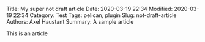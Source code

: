 Title: My super not draft article
Date: 2020-03-19 22:34
Modified: 2020-03-19 22:34
Category: Test
Tags: pelican, plugin
Slug: not-draft-article
Authors: Axel Haustant
Summary: A sample article

This is an article
